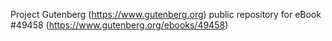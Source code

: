 Project Gutenberg (https://www.gutenberg.org) public repository for eBook #49458 (https://www.gutenberg.org/ebooks/49458)
